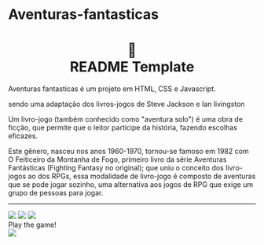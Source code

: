 # Aventuras-fantasticas

<h1 align="center">
📄<br>README Template
</h1>

Aventuras fantasticas é um projeto em HTML, CSS e Javascript.

sendo uma adaptação dos livros-jogos de Steve Jackson e Ian livingston

Um livro-jogo (também conhecido como "aventura solo") é uma obra de ficção, que permite que o leitor participe da história, fazendo escolhas eficazes.

Este gênero, nasceu nos anos 1960-1970, tornou-se famoso em 1982 com O Feiticeiro da Montanha de Fogo,
primeiro livro da série Aventuras Fantásticas (Fighting Fantasy no original);
que uniu o conceito dos livro-jogos ao dos RPGs, essa modalidade de livro-jogo é composto de aventuras que se pode jogar sozinho,
uma alternativa aos jogos de RPG que exige um grupo de pessoas para jogar.

<hr>

<image src="https://img.shields.io/badge/HTML-239120?style=for-the-badge&logo=html5&logoColor=white">
<image src="https://img.shields.io/badge/JavaScript-323330?style=for-the-badge&logo=javascript&logoColor=F7DF1E">
<image src="https://img.shields.io/badge/CSS-239120?&style=for-the-badge&logo=css3&logoColor=white">
<br> Play the game! <br>
<a href=https://iesxs.itch.io/aventuras-fantasticas><image src="https://img.shields.io/badge/Itch.io-FA5C5C?style=for-the-badge&logo=itch.io&logoColor=white"></a>
</html>
